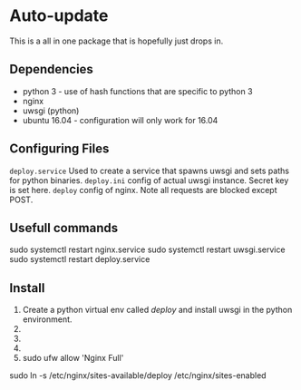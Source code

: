 # Auto-update
This is a all in one package that is hopefully just drops in.


## Dependencies

* python 3 - use of hash functions that are specific to python 3
* nginx
* uwsgi (python)
* ubuntu 16.04 - configuration will only work for 16.04

## Configuring Files

`deploy.service` Used to create a service that spawns uwsgi and sets paths for python binaries.
`deploy.ini` config of actual uwsgi instance. Secret key is set here.
`deploy` config of nginx. Note all requests are blocked except POST.


## Usefull commands


sudo systemctl restart nginx.service
sudo systemctl restart uwsgi.service
sudo systemctl restart deploy.service 


## Install

1. Create a python virtual env called *deploy* and install uwsgi in the python environment.
2. 
3. 
4. 
5. sudo ufw allow 'Nginx Full'


sudo ln -s /etc/nginx/sites-available/deploy /etc/nginx/sites-enabled